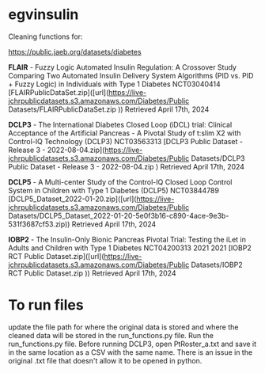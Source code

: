 # egvinsulin
Cleaning functions for:

https://public.jaeb.org/datasets/diabetes

**FLAIR** - Fuzzy Logic Automated Insulin Regulation: A Crossover Study Comparing Two Automated Insulin Delivery System Algorithms (PID vs. PID + Fuzzy Logic) in Individuals with Type 1 Diabetes	NCT03040414
[FLAIRPublicDataSet.zip]([url](https://live-jchrpublicdatasets.s3.amazonaws.com/Diabetes/Public Datasets/FLAIRPublicDataSet.zip )) Retrieved April 17th, 2024

**DCLP3** - The International Diabetes Closed Loop (iDCL) trial: Clinical Acceptance of the Artificial Pancreas - A Pivotal Study of t:slim X2 with Control-IQ Technology (DCLP3)	NCT03563313 
[DCLP3 Public Dataset - Release 3 - 2022-08-04.zip](https://live-jchrpublicdatasets.s3.amazonaws.com/Diabetes/Public Datasets/DCLP3 Public Dataset - Release 3 - 2022-08-04.zip ) Retrieved April 17th, 2024

**DCLP5** - A Multi-center Study of the Control-IQ Closed Loop Control System in Children with Type 1 Diabetes (DCLP5)	NCT03844789	[DCLP5_Dataset_2022-01-20.zip]([url](https://live-jchrpublicdatasets.s3.amazonaws.com/Diabetes/Public Datasets/DCLP5_Dataset_2022-01-20-5e0f3b16-c890-4ace-9e3b-531f3687cf53.zip)) Retrieved April 17th, 2024

**IOBP2** - The Insulin-Only Bionic Pancreas Pivotal Trial: Testing the iLet in Adults and Children with Type 1 Diabetes	NCT04200313	2021	2021 [IOBP2 RCT Public Dataset.zip]([url](https://live-jchrpublicdatasets.s3.amazonaws.com/Diabetes/Public Datasets/IOBP2 RCT Public Dataset.zip )) Retrieved April 17th, 2024

# To run files
update the file path for where the original data is stored and where the cleaned data will be stored in the run_functions.py file.
Run the run_functions.py file.
Before running DCLP3, open PtRoster_a.txt and save it in the same location as a CSV with the same name. There is an issue in the original .txt file that doesn't allow it to be opened in python.
